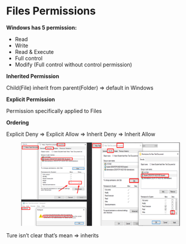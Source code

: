 # Files Permissions

**Windows has 5 permission:**

* Read
* Write
* Read & Execute
* Full control
* Modify (Full control without control permission)

**Inherited Permission**

Child(File) inherit from parent(Folder) ⇒ default in Windows

**Explicit Permission**

Permission specifically applied to Files

**Ordering**

Explicit Deny ⇒ Explicit Allow ⇒ Inherit Deny ⇒ Inherit Allow

<figure><img src="../../../.gitbook/assets/image 2 (1) (1) (1) (1) (1) (1).png" alt=""><figcaption></figcaption></figure>

Ture isn’t clear that’s mean ⇒ inherits
